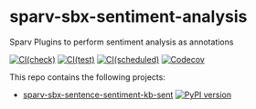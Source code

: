 # sparv-sbx-sentiment-analysis

Sparv Plugins to perform sentiment analysis as annotations

[![CI(check)](https://github.com/spraakbanken/sparv-sbx-sentiment-analysis/actions/workflows/check.yml/badge.svg)](https://github.com/spraakbanken/sparv-sbx-sentiment-analysis/actions/workflows/check.yml)
[![CI(test)](https://github.com/spraakbanken/sparv-sbx-sentiment-analysis/actions/workflows/test.yml/badge.svg)](https://github.com/spraakbanken/sparv-sbx-sentiment-analysis/actions/workflows/test.yml)
[![CI(scheduled)](https://github.com/spraakbanken/sparv-sbx-sentiment-analysis/actions/workflows/scheduled.yml/badge.svg)](https://github.com/spraakbanken/sparv-sbx-sentiment-analysis/actions/workflows/scheduled.yml)
[![Codecov](https://codecov.io/gh/spraakbanken/sparv-sbx-sentiment-analysis/coverage.svg)](https://codecov.io/gh/spraakbanken/sparv-sbx-sentiment-analysis)

This repo contains the following projects:

- [sparv-sbx-sentence-sentiment-kb-sent](./sentence-sentiment-kb-sent/) [![PyPI version](https://badge.fury.io/py/sparv-sbx-sentence-sentiment-kb-sent.svg)](https://pypi.org/project/sparv-sbx-sentence-sentiment-kb-sent)
